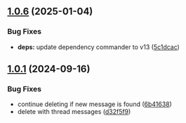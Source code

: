 ## [1.0.6](https://github.com/HiromiShikata/npm-cli-slack-message-deleter/compare/v1.0.5...v1.0.6) (2025-01-04)


### Bug Fixes

* **deps:** update dependency commander to v13 ([5c1dcac](https://github.com/HiromiShikata/npm-cli-slack-message-deleter/commit/5c1dcac0b5b26debe7ce4aafb570013934a99c7a))

## [1.0.1](https://github.com/HiromiShikata/npm-cli-slack-message-deleter/compare/v1.0.0...v1.0.1) (2024-09-16)


### Bug Fixes

* continue deleting if new message is found ([6b41638](https://github.com/HiromiShikata/npm-cli-slack-message-deleter/commit/6b416387352be8eeeca6e4f8830f14d09988938e))
* delete with thread messages ([d32f5f9](https://github.com/HiromiShikata/npm-cli-slack-message-deleter/commit/d32f5f966477e78cc4cfc2b5b656500c7644f5ed))
